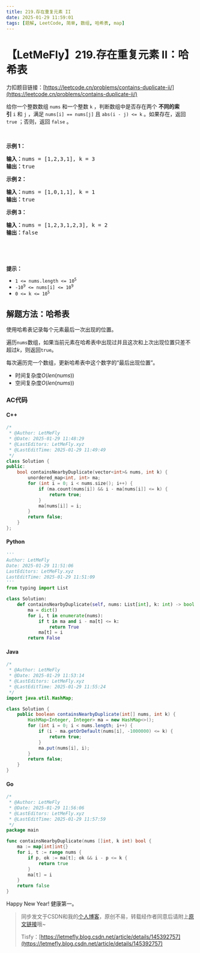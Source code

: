 ```yaml
---
title: 219.存在重复元素 II
date: 2025-01-29 11:59:01
tags: [题解, LeetCode, 简单, 数组, 哈希表, map]
---
```


# 【LetMeFly】219.存在重复元素 II：哈希表

力扣题目链接：[https://leetcode.cn/problems/contains-duplicate-ii/](https://leetcode.cn/problems/contains-duplicate-ii/)

<p>给你一个整数数组&nbsp;<code>nums</code> 和一个整数&nbsp;<code>k</code> ，判断数组中是否存在两个 <strong>不同的索引</strong><em>&nbsp;</em><code>i</code>&nbsp;和<em>&nbsp;</em><code>j</code> ，满足 <code>nums[i] == nums[j]</code> 且 <code>abs(i - j) &lt;= k</code> 。如果存在，返回 <code>true</code> ；否则，返回 <code>false</code> 。</p>

<p>&nbsp;</p>

<p><strong>示例&nbsp;1：</strong></p>

<pre>
<strong>输入：</strong>nums = [1,2,3,1], k<em> </em>= 3
<strong>输出：</strong>true</pre>

<p><strong>示例 2：</strong></p>

<pre>
<strong>输入：</strong>nums = [1,0,1,1], k<em> </em>=<em> </em>1
<strong>输出：</strong>true</pre>

<p><strong>示例 3：</strong></p>

<pre>
<strong>输入：</strong>nums = [1,2,3,1,2,3], k<em> </em>=<em> </em>2
<strong>输出：</strong>false</pre>

<p>&nbsp;</p>

<p>&nbsp;</p>

<p><strong>提示：</strong></p>

<ul>
	<li><code>1 &lt;= nums.length &lt;= 10<sup>5</sup></code></li>
	<li><code>-10<sup>9</sup> &lt;= nums[i] &lt;= 10<sup>9</sup></code></li>
	<li><code>0 &lt;= k &lt;= 10<sup>5</sup></code></li>
</ul>


    
## 解题方法：哈希表

使用哈希表记录每个元素最后一次出现的位置。

遍历`nums`数组，如果当前元素在哈希表中出现过并且这次和上次出现位置只差不超过$k$，则返回`true`。

每次遍历完一个数组，更新哈希表中这个数字的“最后出现位置”。

+ 时间复杂度$O(len(nums))$
+ 空间复杂度$O(len(nums))$

### AC代码

#### C++

```cpp
/*
 * @Author: LetMeFly
 * @Date: 2025-01-29 11:48:29
 * @LastEditors: LetMeFly.xyz
 * @LastEditTime: 2025-01-29 11:49:49
 */
class Solution {
public:
    bool containsNearbyDuplicate(vector<int>& nums, int k) {
        unordered_map<int, int> ma;
        for (int i = 0; i < nums.size(); i++) {
            if (ma.count(nums[i]) && i - ma[nums[i]] <= k) {
                return true;
            }
            ma[nums[i]] = i;
        }
        return false;
    }
};
```

#### Python

```python
'''
Author: LetMeFly
Date: 2025-01-29 11:51:06
LastEditors: LetMeFly.xyz
LastEditTime: 2025-01-29 11:51:09
'''
from typing import List

class Solution:
    def containsNearbyDuplicate(self, nums: List[int], k: int) -> bool:
        ma = dict()
        for i, t in enumerate(nums):
            if t in ma and i - ma[t] <= k:
                return True
            ma[t] = i
        return False
```

#### Java

```java
/*
 * @Author: LetMeFly
 * @Date: 2025-01-29 11:53:14
 * @LastEditors: LetMeFly.xyz
 * @LastEditTime: 2025-01-29 11:55:24
 */
import java.util.HashMap;

class Solution {
    public boolean containsNearbyDuplicate(int[] nums, int k) {
        HashMap<Integer, Integer> ma = new HashMap<>();
        for (int i = 0; i < nums.length; i++) {
            if (i - ma.getOrDefault(nums[i], -1000000) <= k) {
                return true;
            }
            ma.put(nums[i], i);
        }
        return false;
    }
}
```

#### Go

```go
/*
 * @Author: LetMeFly
 * @Date: 2025-01-29 11:56:06
 * @LastEditors: LetMeFly.xyz
 * @LastEditTime: 2025-01-29 11:57:59
 */
package main

func containsNearbyDuplicate(nums []int, k int) bool {
    ma := map[int]int{}
    for i, t := range nums {
        if p, ok := ma[t]; ok && i - p <= k {
            return true
        }
        ma[t] = i
    }
    return false
}
```

Happy New Year! 健康第一。

> 同步发文于CSDN和我的[个人博客](https://blog.letmefly.xyz/)，原创不易，转载经作者同意后请附上[原文链接](https://blog.letmefly.xyz/2025/01/29/LeetCode%200219.%E5%AD%98%E5%9C%A8%E9%87%8D%E5%A4%8D%E5%85%83%E7%B4%A0II/)哦~
>
> Tisfy：[https://letmefly.blog.csdn.net/article/details/145392757](https://letmefly.blog.csdn.net/article/details/145392757)
